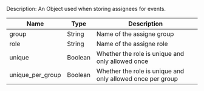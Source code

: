 Description: An Object used when storing assignees for events.


| Name | Type | Description |
|---|---|---|
| group | String | Name of the assigne group |
| role | String | Name of the assigne role |
| unique | Boolean | Whether the role is unique and only allowed once |
| unique_per_group | Boolean | Whether the role is unique and only allowed once per group |

